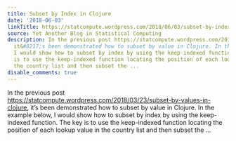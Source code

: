 ```yaml
---
title: Subset by Index in Clojure
date: '2018-06-03'
linkTitle: https://statcompute.wordpress.com/2018/06/03/subset-by-index-in-clojure/
source: Yet Another Blog in Statistical Computing
description: In the previous post https://statcompute.wordpress.com/2018/03/23/subset-by-values-in-clojure,
  it&#8217;s been demonstrated how to subset by value in Clojure. In the example below,
  I would show how to subset by index by using the keep-indexed function. The key
  is to use the keep-indexed function locating the position of each lookup value in
  the country list and then subset the ...
disable_comments: true
---
```

In the previous post https://statcompute.wordpress.com/2018/03/23/subset-by-values-in-clojure, it&#8217;s been demonstrated how to subset by value in Clojure. In the example below, I would show how to subset by index by using the keep-indexed function. The key is to use the keep-indexed function locating the position of each lookup value in the country list and then subset the ...